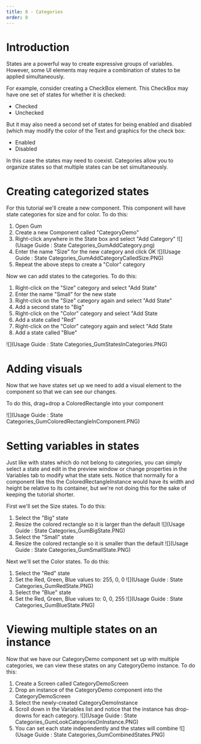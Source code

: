 ```yaml
---
title: 8 - Categories
order: 8
---
```


# Introduction
States are a powerful way to create expressive groups of variables.  However, some UI elements may require a combination of states to be applied simultaneously.  

For example, consider creating a CheckBox element. This CheckBox may have one set of states for whether it is checked:

* Checked
* Unchecked

But it may also need a second set of states for being enabled and disabled (which may modify the color of the Text and graphics for the check box:

* Enabled
* Disabled

In this case the states may need to coexist.  Categories allow you to organize states so that multiple states can be set simultaneously.

# Creating categorized states

For this tutorial we'll create a new component.  This component will have state categories for size and for color.  To do this:

1. Open Gum
1. Create a new Component called "CategoryDemo"
1. Right-click anywhere in the State box and select "Add Category" ![](Usage Guide : State Categories_GumAddCategory.png)
1. Enter the name "Size" for the new category and click OK ![](Usage Guide : State Categories_GumAddCategoryCalledSize.PNG)
1. Repeat the above steps to create a "Color" category

Now we can add states to the categories.  To do this:

1. Right-click on the "Size" category and select "Add State"
1. Enter the name "Small" for the new state
1. Right-click on the "Size" category again and select "Add State"
1. Add a second state to "Big"
1. Right-click on the "Color" category and select "Add State
1. Add a state called "Red"
1. Right-click on the "Color" category again and select "Add State
1. Add a state called "Blue"

![](Usage Guide : State Categories_GumStatesInCategories.PNG)

# Adding visuals

Now that we have states set up we need to add a visual element to the component so that we can see our changes.

To do this, drag+drop a ColoredRectangle into your component 

![](Usage Guide : State Categories_GumColoredRectangleInComponent.PNG)

# Setting variables in states

Just like with states which do not belong to categories, you can simply select a state and edit in the preview window or change properties in the Variables tab to modify what the state sets.  Notice that normally for a component like this the ColoredRectangleInstance would have its width and height be relative to its container, but we're not doing this for the sake of keeping the tutorial shorter.

First we'll set the Size states.  To do this:

1. Select the "Big" state
1. Resize the colored rectangle so it is larger than the default ![](Usage Guide : State Categories_GumBigState.PNG)
1. Select the "Small" state
1. Resize the colored rectangle so it is smaller than the default ![](Usage Guide : State Categories_GumSmallState.PNG)

Next we'll set the Color states.  To do this:

1. Select the "Red" state
1. Set the Red, Green, Blue values to:  255, 0, 0 ![](Usage Guide : State Categories_GumRedState.PNG)
1. Select the "Blue" state
1. Set the Red, Green, Blue values to:  0, 0, 255 ![](Usage Guide : State Categories_GumBlueState.PNG)

# Viewing multiple states on an instance

Now that we have our CategoryDemo component set up with multiple categories, we can view these states on any CategoryDemo instance.  To do this:

1. Create a Screen called CategoryDemoScreen
1. Drop an instance of the CategoryDemo component into the CategoryDemoScreen
1. Select the newly-created CategoryDemoInstance
1. Scroll down in the Variables list and notice that the instance has drop-downs for each category.  ![](Usage Guide : State Categories_GumLookCategoriesOnInstance.PNG)
1. You can set each state independently and the states will combine ![](Usage Guide : State Categories_GumCombinedStates.PNG)